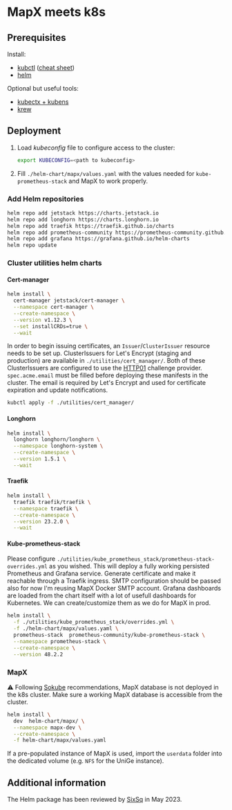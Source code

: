 # MapX meets k8s

## Prerequisites

Install:

- [kubctl](https://kubernetes.io/docs/tasks/tools/#kubectl) ([cheat sheet](https://kubernetes.io/docs/reference/kubectl/cheatsheet/))
- [helm](https://helm.sh/docs/intro/install/)

Optional but useful tools:

- [kubectx + kubens](https://github.com/ahmetb/kubectx#installation)
- [krew](https://krew.sigs.k8s.io/docs/user-guide/setup/install/)

## Deployment

1. Load _kubeconfig_ file to configure access to the cluster:

   ```sh
   export KUBECONFIG=<path to kubeconfig>
   ```

2. Fill `./helm-chart/mapx/values.yaml` with the values needed for `kube-prometheus-stack` and MapX to work properly.

### Add Helm repositories

```sh
helm repo add jetstack https://charts.jetstack.io
helm repo add longhorn https://charts.longhorn.io
helm repo add traefik https://traefik.github.io/charts
helm repo add prometheus-community https://prometheus-community.github.io/helm-charts
helm repo add grafana https://grafana.github.io/helm-charts
helm repo update
```

### Cluster utilities helm charts

#### Cert-manager

```sh
helm install \
  cert-manager jetstack/cert-manager \
  --namespace cert-manager \
  --create-namespace \
  --version v1.12.3 \
  --set installCRDs=true \
  --wait
```

In order to begin issuing certificates, an `Issuer`/`ClusterIssuer` resource needs to be set up.
ClusterIssuers for Let's Encrypt (staging and production) are available in `./utilities/cert_manager/`.
Both of these ClusterIssuers are configured to use the [HTTP01](https://cert-manager.io/docs/configuration/acme/http01/) challenge provider.
`spec.acme.email` must be filled before deploying these manifests in the cluster. The email is required by Let's Encrypt and used for certificate expiration and update notifications.

```sh
kubctl apply -f ./utilities/cert_manager/
```

#### Longhorn

```sh
helm install \
  longhorn longhorn/longhorn \
  --namespace longhorn-system \
  --create-namespace \
  --version 1.5.1 \
  --wait
```

#### Traefik

```sh
helm install \
  traefik traefik/traefik \
  --namespace traefik \
  --create-namespace \
  --version 23.2.0 \
  --wait
```

#### Kube-prometheus-stack

Please configure `./utilities/kube_prometheus_stack/prometheus-stack-overrides.yml` as you wished. This will deploy a fully working persisted Prometheus and Grafana service. Generate certificate and make it reachable through a Traefik ingress. SMTP configuration should be passed also for now I'm reusing MapX Docker SMTP account. Grafana dashboards are loaded from the chart itself with a lot of usefull dashboards for Kubernetes. We can create/customize them as we do for MapX in prod.

```sh
helm install \
  -f ./utilities/kube_prometheus_stack/overrides.yml \
  -f ./helm-chart/mapx/values.yaml \
  prometheus-stack  prometheus-community/kube-prometheus-stack \
  --namespace prometheus-stack \
  --create-namespace \
  --version 48.2.2 
```

### MapX

⚠ Following [Sokube](https://www.sokube.io/en/home) recommendations, MapX database is not deployed in the k8s cluster. Make sure a working MapX database is accessible from the cluster.

```sh
helm install \
  dev  helm-chart/mapx/ \
  --namespace mapx-dev \
  --create-namespace \
  -f helm-chart/mapx/values.yaml
```

If a pre-populated instance of MapX is used, import the `userdata` folder into the dedicated volume (e.g. `NFS` for the UniGe instance).

## Additional information

The Helm package has been reviewed by [SixSq](https://sixsq.com/) in May 2023.
